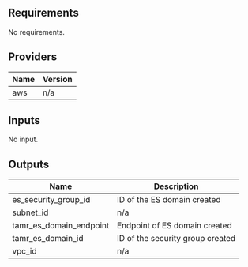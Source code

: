 <!-- BEGINNING OF PRE-COMMIT-TERRAFORM DOCS HOOK -->
## Requirements

No requirements.

## Providers

| Name | Version |
|------|---------|
| aws | n/a |

## Inputs

No input.

## Outputs

| Name | Description |
|------|-------------|
| es\_security\_group\_id | ID of the ES domain created |
| subnet\_id | n/a |
| tamr\_es\_domain\_endpoint | Endpoint of ES domain created |
| tamr\_es\_domain\_id | ID of the security group created |
| vpc\_id | n/a |

<!-- END OF PRE-COMMIT-TERRAFORM DOCS HOOK -->
